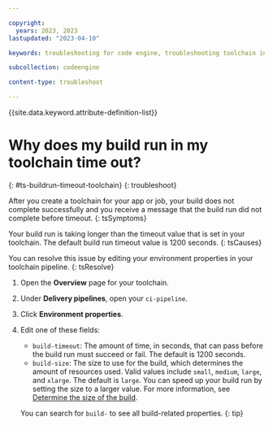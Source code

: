 ```yaml
---

copyright:
  years: 2023, 2023
lastupdated: "2023-04-10"

keywords: troubleshooting for code engine, troubleshooting toolchain in code engine, tips for toolchain in code engine, debugging toolchain in code engine, toolchain and code engine

subcollection: codeengine

content-type: troubleshoot

---
```


{{site.data.keyword.attribute-definition-list}}

# Why does my build run in my toolchain time out?
{: #ts-buildrun-timeout-toolchain}
{: troubleshoot}

After you create a toolchain for your app or job, your build does not complete successfully and you receive a message that the build run did not complete before timeout.
{: tsSymptoms}

Your build run is taking longer than the timeout value that is set in your toolchain. The default build run timeout value is 1200 seconds. 
{: tsCauses}

You can resolve this issue by editing your environment properties in your toolchain pipeline.
{: tsResolve}
  
1. Open the **Overview** page for your toolchain.
2. Under **Delivery pipelines**, open your `ci-pipeline`.
3. Click **Environment properties**.
4. Edit one of these fields:

    - `build-timeout`: The amount of time, in seconds, that can pass before the build run must succeed or fail. The default is 1200 seconds.
    - `build-size`: The size to use for the build, which determines the amount of resources used. Valid values include `small`, `medium`, `large`, and `xlarge`. The default is `large`. You can speed up your build run by setting the size to a larger value. For more information, see [Determine the size of the build](/docs/codeengine?topic=codeengine-plan-build#build-size).
  
    You can search for `build-` to see all build-related properties.
    {: tip} 
  

  
